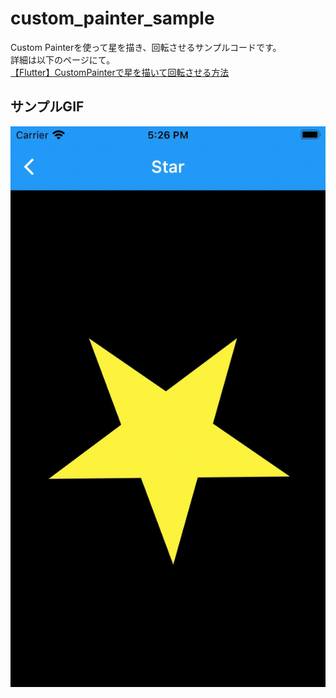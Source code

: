 # custom_painter_sample

Custom Painterを使って星を描き、回転させるサンプルコードです。  
詳細は以下のページにて。  
[【Flutter】CustomPainterで星を描いて回転させる方法](https://techgamelife.net/2021/07/09/flutter-custom-painter-star-rotate/)

## サンプルGIF
![星を回転](sample_gif/star_resize.gif)
